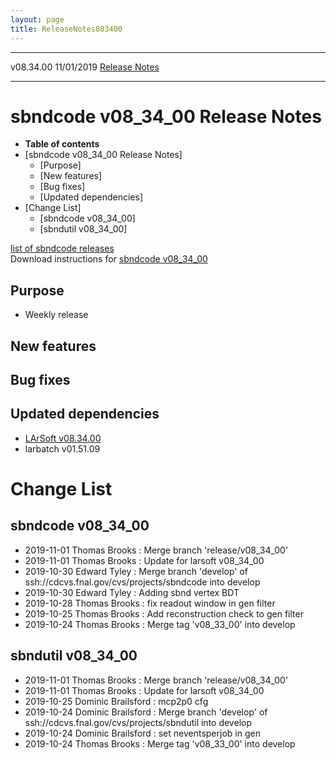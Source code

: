 ```yaml
---
layout: page
title: ReleaseNotes083400
---
```


  ----------- ------------ -- -- ------------------------------------------------------
  v08.34.00   11/01/2019         [Release Notes](ReleaseNotes083400.html)
  ----------- ------------ -- -- ------------------------------------------------------



sbndcode v08\_34\_00 Release Notes
======================================================================================

-   **Table of contents**
-   [sbndcode v08\_34\_00 Release
    Notes]
    -   [Purpose]
    -   [New features]
    -   [Bug fixes]
    -   [Updated dependencies]
-   [Change List]
    -   [sbndcode v08\_34\_00]
    -   [sbndutil v08\_34\_00]

[list of sbndcode
releases](List_of_SBND_code_releases.html)\
Download instructions for [sbndcode
v08\_34\_00](http://scisoft.fnal.gov/scisoft/bundles/sbnd/v08_34_00/sbndcode-v08_34_00.html)



Purpose
----------------------------------

-   Weekly release



New features
--------------------------------------------



Bug fixes
--------------------------------------



Updated dependencies
------------------------------------------------------------

-   [LArSoft
    v08.34.00](https://cdcvs.fnal.gov/redmine/projects/larsoft/wiki/ReleaseNotes083400)
-   larbatch v01.51.09



Change List
==========================================



sbndcode v08\_34\_00
----------------------------------------------------------

-   2019-11-01 Thomas Brooks : Merge branch \'release/v08\_34\_00\'
-   2019-11-01 Thomas Brooks : Update for larsoft v08\_34\_00
-   2019-10-30 Edward Tyley : Merge branch \'develop\' of
    ssh://cdcvs.fnal.gov/cvs/projects/sbndcode into develop
-   2019-10-30 Edward Tyley : Adding sbnd vertex BDT
-   2019-10-28 Thomas Brooks : fix readout window in gen filter
-   2019-10-25 Thomas Brooks : Add reconstruction check to gen filter
-   2019-10-24 Thomas Brooks : Merge tag \'v08\_33\_00\' into develop



sbndutil v08\_34\_00
----------------------------------------------------------

-   2019-11-01 Thomas Brooks : Merge branch \'release/v08\_34\_00\'
-   2019-11-01 Thomas Brooks : Update for larsoft v08\_34\_00
-   2019-10-25 Dominic Brailsford : mcp2p0 cfg
-   2019-10-24 Dominic Brailsford : Merge branch \'develop\' of
    ssh://cdcvs.fnal.gov/cvs/projects/sbndutil into develop
-   2019-10-24 Dominic Brailsford : set neventsperjob in gen
-   2019-10-24 Thomas Brooks : Merge tag \'v08\_33\_00\' into develop

